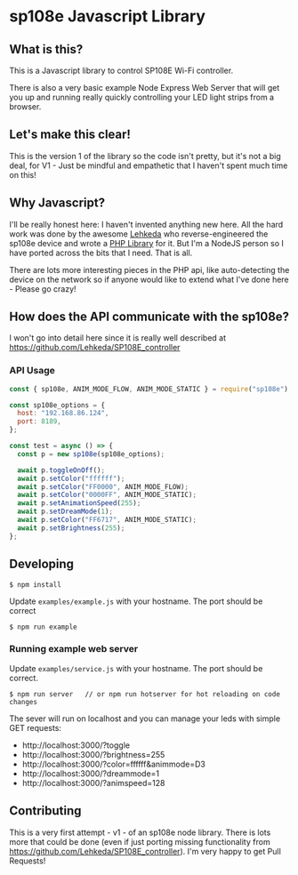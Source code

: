 # sp108e Javascript Library 

## What is this?

This is a Javascript library to control SP108E Wi-Fi controller.

There is also a very basic example Node Express Web Server that will get you up and running really quickly controlling your LED light strips from a browser. 

## Let's make this clear!
This is the version 1 of the library so the code 
isn't pretty, but it's not a big deal, for V1 - Just be mindful and empathetic 
that I haven't spent much time on this!

## Why Javascript?

I'll be really honest here: I haven't invented anything new here. All the hard work was done by the
awesome [Lehkeda](https://github.com/Lehkeda) who reverse-engineered the sp108e device and wrote a [PHP Library](https://github.com/Lehkeda/SP108E_controller) for it. But I'm a NodeJS person so I have ported across the bits that I need. That is all.

There are lots more interesting pieces in the PHP api, like auto-detecting the device on the network so if 
anyone would like to extend what I've done here - Please go crazy!

## How does the API communicate with the sp108e?

I won't go into detail here since it is really well described at https://github.com/Lehkeda/SP108E_controller

### API Usage

```javascript
const { sp108e, ANIM_MODE_FLOW, ANIM_MODE_STATIC } = require("sp108e");

const sp108e_options = {
  host: "192.168.86.124",
  port: 8189,
};

const test = async () => {
  const p = new sp108e(sp108e_options);

  await p.toggleOnOff();
  await p.setColor("ffffff");
  await p.setColor("FF0000", ANIM_MODE_FLOW);
  await p.setColor("0000FF", ANIM_MODE_STATIC);
  await p.setAnimationSpeed(255);
  await p.setDreamMode(1);
  await p.setColor("FF6717", ANIM_MODE_STATIC);
  await p.setBrightness(255);
};
```

## Developing

`$ npm install`

Update `examples/example.js` with your hostname. The port should be correct

`$ npm run example`

### Running example web server

Update `examples/service.js` with your hostname. The port should be correct.

`$ npm run server   // or npm run hotserver for hot reloading on code changes`

The sever will run on localhost and you can manage your leds with simple GET requests:

  * http://localhost:3000/?toggle
  * http://localhost:3000/?brightness=255
  * http://localhost:3000/?color=ffffff&animmode=D3
  * http://localhost:3000/?dreammode=1
  * http://localhost:3000/?animspeed=128
  
## Contributing

This is a very first attempt - v1 - of an sp108e node library. There is lots more that could be done (even if just porting missing functionality from https://github.com/Lehkeda/SP108E_controller). I'm very happy to get Pull Requests!
